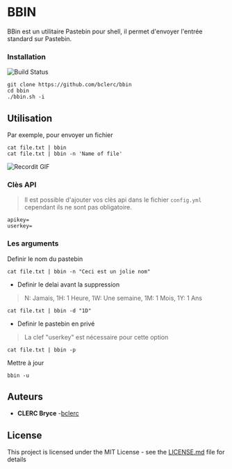 # BBIN

BBin est un utilitaire Pastebin pour shell,  il permet d'envoyer l'entrée standard sur Pastebin.

### Installation
![Build Status](http://img.shields.io/travis/badges/badgerbadgerbadger.svg?style=for-the-badge&logo=appveyor)
```
git clone https://github.com/bclerc/bbin
cd bbin
./bbin.sh -i
```

## Utilisation

Par exemple, pour envoyer un fichier

```
cat file.txt | bbin
cat file.txt | bbin -n 'Name of file'
```

![Recordit GIF](http://g.recordit.co/NYCLVFeMMr.gif)

### Clès API
>Il est possible d'ajouter vos clès api dans le fichier `config.yml` cependant ils ne sont pas obligatoire.

```
apikey=
userkey=
```

### Les arguments

Definir le nom du pastebin

```
cat file.txt | bbin -n "Ceci est un jolie nom"
```

- Definir le delai avant la suppression

> N:   Jamais,   1H:   1 Heure,   1W:   Une semaine,   1M:   1 Mois,   1Y:   1 Ans 
```
cat file.txt | bbin -d "1D"
```

- Definir le pastebin en privé 
> La clef "userkey" est nécessaire pour cette option

```
cat file.txt | bbin -p 
```

Mettre à jour 

```
bbin -u 
```

## Auteurs

* **CLERC Bryce** -[bclerc](https://github.com/bclerc)

## License

This project is licensed under the MIT License - see the [LICENSE.md](LICENSE.md) file for details
